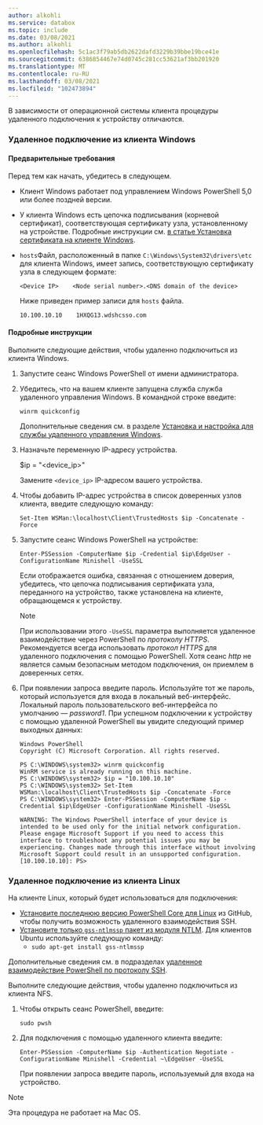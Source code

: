 ```yaml
---
author: alkohli
ms.service: databox
ms.topic: include
ms.date: 03/08/2021
ms.author: alkohli
ms.openlocfilehash: 5c1ac3f79ab5db2622dafd3229b39bbe19bce41e
ms.sourcegitcommit: 6386854467e74d0745c281cc53621af3bb201920
ms.translationtype: MT
ms.contentlocale: ru-RU
ms.lasthandoff: 03/08/2021
ms.locfileid: "102473894"
---
```

В зависимости от операционной системы клиента процедуры удаленного подключения к устройству отличаются.

### <a name="remotely-connect-from-a-windows-client"></a>Удаленное подключение из клиента Windows


#### <a name="prerequisites"></a>Предварительные требования

Перед тем как начать, убедитесь в следующем.

- Клиент Windows работает под управлением Windows PowerShell 5,0 или более поздней версии.
- У клиента Windows есть цепочка подписывания (корневой сертификат), соответствующая сертификату узла, установленному на устройстве. Подробные инструкции см. [в статье Установка сертификата на клиенте Windows](../articles/databox-online/azure-stack-edge-j-series-manage-certificates.md#import-certificates-on-the-client-accessing-the-device).
- `hosts`Файл, расположенный в папке `C:\Windows\System32\drivers\etc` для клиента Windows, имеет запись, соответствующую сертификату узла в следующем формате:

    `<Device IP>    <Node serial number>.<DNS domain of the device>`

    Ниже приведен пример записи для `hosts` файла.
 
    `10.100.10.10    1HXQG13.wdshcsso.com`
  

#### <a name="detailed-steps"></a>Подробные инструкции

Выполните следующие действия, чтобы удаленно подключиться из клиента Windows.

1. Запустите сеанс Windows PowerShell от имени администратора.
2. Убедитесь, что на вашем клиенте запущена служба служба удаленного управления Windows. В командной строке введите:

    `winrm quickconfig`

    Дополнительные сведения см. в разделе [Установка и настройка для службы удаленного управления Windows](/windows/win32/winrm/installation-and-configuration-for-windows-remote-management#quick-default-configuration).

3. Назначьте переменную IP-адресу устройства.

    $ip = "<device_ip>"

    Замените `<device_ip>` IP-адресом вашего устройства.

4. Чтобы добавить IP-адрес устройства в список доверенных узлов клиента, введите следующую команду:

    `Set-Item WSMan:\localhost\Client\TrustedHosts $ip -Concatenate -Force`

5. Запустите сеанс Windows PowerShell на устройстве:

    `Enter-PSSession -ComputerName $ip -Credential $ip\EdgeUser -ConfigurationName Minishell -UseSSL`

    Если отображается ошибка, связанная с отношением доверия, убедитесь, что цепочка подписывания сертификата узла, переданного на устройство, также установлена на клиенте, обращающемся к устройству.

    > [!NOTE] 
    > При использовании этого `-UseSSL` параметра выполняется удаленное взаимодействие через PowerShell по *протоколу HTTPS*. Рекомендуется всегда использовать *протокол HTTPS* для удаленного подключения с помощью PowerShell. Хотя сеанс *http* не является самым безопасным методом подключения, он приемлем в доверенных сетях.

6. При появлении запроса введите пароль. Используйте тот же пароль, который используется для входа в локальный веб-интерфейс. Локальный пароль пользовательского веб-интерфейса по умолчанию — *password1*. При успешном подключении к устройству с помощью удаленной PowerShell вы увидите следующий пример выходных данных:  

    ```
    Windows PowerShell
    Copyright (C) Microsoft Corporation. All rights reserved.
    
    PS C:\WINDOWS\system32> winrm quickconfig
    WinRM service is already running on this machine.
    PS C:\WINDOWS\system32> $ip = "10.100.10.10"
    PS C:\WINDOWS\system32> Set-Item WSMan:\localhost\Client\TrustedHosts $ip -Concatenate -Force
    PS C:\WINDOWS\system32> Enter-PSSession -ComputerName $ip -Credential $ip\EdgeUser -ConfigurationName Minishell -UseSSL

    WARNING: The Windows PowerShell interface of your device is intended to be used only for the initial network configuration. Please engage Microsoft Support if you need to access this interface to troubleshoot any potential issues you may be experiencing. Changes made through this interface without involving Microsoft Support could result in an unsupported configuration.
    [10.100.10.10]: PS>
    ```

### <a name="remotely-connect-from-a-linux-client"></a>Удаленное подключение из клиента Linux

На клиенте Linux, который будет использоваться для подключения:

- [Установите последнюю версию PowerShell Core для Linux](/powershell/scripting/install/installing-powershell-core-on-linux?view=powershell-6&preserve-view=true) из GitHub, чтобы получить возможность удаленного взаимодействия SSH. 
- [Установите только `gss-ntlmssp` пакет из модуля NTLM](https://github.com/Microsoft/omi/blob/master/Unix/doc/setup-ntlm-omi.md). Для клиентов Ubuntu используйте следующую команду:
    - `sudo apt-get install gss-ntlmssp`

Дополнительные сведения см. в подразделах [удаленное взаимодействие PowerShell по протоколу SSH](/powershell/scripting/learn/remoting/ssh-remoting-in-powershell-core?view=powershell-6&preserve-view=true).

Выполните следующие действия, чтобы удаленно подключиться из клиента NFS.

1. Чтобы открыть сеанс PowerShell, введите:

    `sudo pwsh`
 
2. Для подключения с помощью удаленного клиента введите:

    `Enter-PSSession -ComputerName $ip -Authentication Negotiate -ConfigurationName Minishell -Credential ~\EdgeUser -UseSSL`

    При появлении запроса введите пароль, используемый для входа на устройство.
 
> [!NOTE]
> Эта процедура не работает на Mac OS.